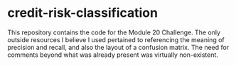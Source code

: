# credit-risk-classification
This repository contains the code for the Module 20 Challenge. The only outside resources I believe I used pertained to referencing the meaning of precision and recall, and also the layout of a confusion matrix.
The need for comments beyond what was already present was virtually non-existent.
